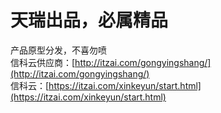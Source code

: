 # 天瑞出品，必属精品
产品原型分发，不喜勿喷  
信科云供应商：[http://itzai.com/gongyingshang/](http://itzai.com/gongyingshang/)  
信科云：[https://itzai.com/xinkeyun/start.html](https://itzai.com/xinkeyun/start.html)
